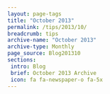 ```yaml
---
layout: page-tags
title: "October 2013"
permalink: /tips/2013/10/
breadcrumb: tips
archive-name: "October 2013"
archive-type: Monthly
page_source: Blog201310
sections:
 intro: Blog
 brief: October 2013 Archive
 icon: fa fa-newspaper-o fa-5x
---
```

